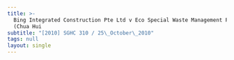 ```yaml
---
title: >-
  Bing Integrated Construction Pte Ltd v Eco Special Waste Management Pte Ltd
  (Chua Hui
subtitle: "[2010] SGHC 310 / 25\_October\_2010"
tags: null
layout: single
---
```



